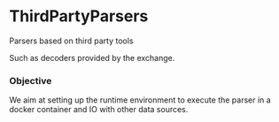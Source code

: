 # ThirdPartyParsers

Parsers based on third party tools

Such as decoders provided by the exchange.

### Objective

We aim at setting up the runtime environment to execute the parser in a docker
container and IO with other data sources.